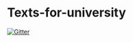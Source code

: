 # Texts-for-university

[![Gitter](https://badges.gitter.im/Join%20Chat.svg)](https://gitter.im/sputnikas/Texts-for-university?utm_source=badge&utm_medium=badge&utm_campaign=pr-badge&utm_content=badge)